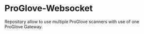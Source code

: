 # ProGlove-Websocket
Repository allow to use multiple ProGlove scanners with use of one ProGlove Gateway.
